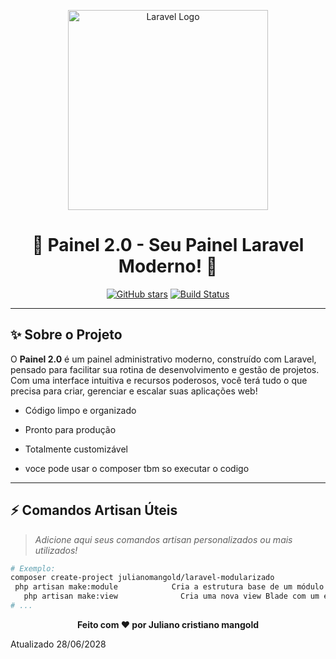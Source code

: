 <p align="center">
    <img src="https://raw.githubusercontent.com/laravel/art/master/logo-lockup/5%20SVG/2%20CMYK/1%20Full%20Color/laravel-logolockup-cmyk-red.svg" width="320" alt="Laravel Logo">
</p>

<h1 align="center">🚀 Painel 2.0 - Seu Painel Laravel Moderno! 🚀</h1>

<p align="center">
    <a href="https://github.com/julianocm09/lerve_modular"><img src="https://img.shields.io/github/stars/julianocm09/lerve_modular?style=social" alt="GitHub stars"></a>
    <a href="https://github.com/julianocm09/lerve_modular/actions"><img src="https://github.com/julianocm09/lerve_modular/workflows/CI/badge.svg" alt="Build Status"></a>
   
</p>

---

## ✨ Sobre o Projeto

O **Painel 2.0** é um painel administrativo moderno, construído com Laravel, pensado para facilitar sua rotina de desenvolvimento e gestão de projetos. Com uma interface intuitiva e recursos poderosos, você terá tudo o que precisa para criar, gerenciar e escalar suas aplicações web!

- Código limpo e organizado
- Pronto para produção
- Totalmente customizável

- voce pode usar o composer tbm so executar o codigo 
---



## ⚡ Comandos Artisan Úteis

> _Adicione aqui seus comandos artisan personalizados ou mais utilizados!_

```bash
# Exemplo:
composer create-project julianomangold/laravel-modularizado
 php artisan make:module            Cria a estrutura base de um módulo com Controller, Model, View, Rotas e adiciona no menu
   php artisan make:view              Cria uma nova view Blade com um esboço padrão
# ...
```


<p align="center">
    <b>Feito com ❤️ por Juliano cristiano mangold</b>
</p>
Atualizado 28/06/2028
